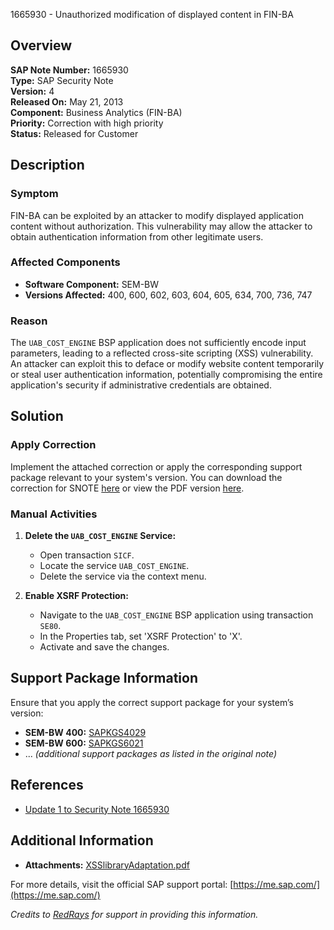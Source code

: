 1665930 - Unauthorized modification of displayed content in FIN-BA

## Overview

**SAP Note Number:** 1665930  
**Type:** SAP Security Note  
**Version:** 4  
**Released On:** May 21, 2013  
**Component:** Business Analytics (FIN-BA)  
**Priority:** Correction with high priority  
**Status:** Released for Customer

## Description

### Symptom
FIN-BA can be exploited by an attacker to modify displayed application content without authorization. This vulnerability may allow the attacker to obtain authentication information from other legitimate users.

### Affected Components
- **Software Component:** SEM-BW
- **Versions Affected:** 400, 600, 602, 603, 604, 605, 634, 700, 736, 747

### Reason
The `UAB_COST_ENGINE` BSP application does not sufficiently encode input parameters, leading to a reflected cross-site scripting (XSS) vulnerability. An attacker can exploit this to deface or modify website content temporarily or steal user authentication information, potentially compromising the entire application's security if administrative credentials are obtained.

## Solution

### Apply Correction
Implement the attached correction or apply the corresponding support package relevant to your system's version. You can download the correction for SNOTE [here](https://notesdownloads.sap.com/note/0040000009892522017) or view the PDF version [here](https://me.sap.com/sap/support/sfm/notes/print/0001665930?language=en-US&token=6B1D1672A1AE7A603C938BD2387240F0).

### Manual Activities
1. **Delete the `UAB_COST_ENGINE` Service:**
   - Open transaction `SICF`.
   - Locate the service `UAB_COST_ENGINE`.
   - Delete the service via the context menu.

2. **Enable XSRF Protection:**
   - Navigate to the `UAB_COST_ENGINE` BSP application using transaction `SE80`.
   - In the Properties tab, set 'XSRF Protection' to 'X'.
   - Activate and save the changes.

## Support Package Information

Ensure that you apply the correct support package for your system’s version:
- **SEM-BW 400:** [SAPKGS4029](https://me.sap.com/supportpackage/SAPKGS4029)
- **SEM-BW 600:** [SAPKGS6021](https://me.sap.com/supportpackage/SAPKGS6021)
- ... *(additional support packages as listed in the original note)*

## References

- [Update 1 to Security Note 1665930](https://me.sap.com/notes/1864086)

## Additional Information

- **Attachments:** [XSSlibraryAdaptation.pdf](https://me.sap.com/sap/support/sapnotes/public/services/attachment.htm?iv_key=012006153200000640082011&iv_version=0004&iv_guid=45C5F71C1C5F4A47AB964F1E4263DAB8)

For more details, visit the official SAP support portal: [https://me.sap.com/](https://me.sap.com/)

*Credits to [RedRays](https://redrays.io) for support in providing this information.*
